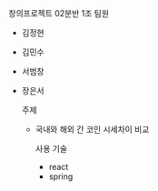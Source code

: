창의프로젝트 02분반 1조
팀원
- 김정현
- 김민수
- 서범창
- 장은서

  주제
  - 국내와 해외 간 코인 시세차이 비교

    사용 기술
    - react
    - spring
